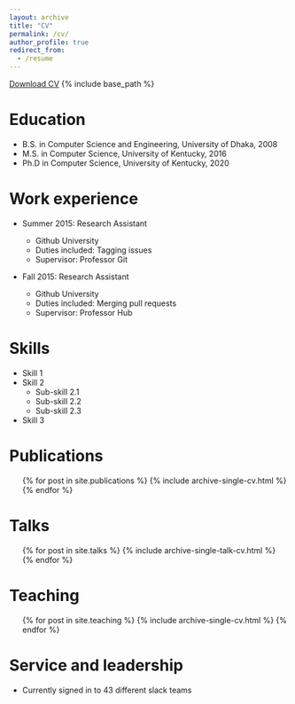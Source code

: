 ```yaml
---
layout: archive
title: "CV"
permalink: /cv/
author_profile: true
redirect_from:
  - /resume
---
```


[Download CV](https://github.com/tarannumzaman/tarannumzaman.github.io/blob/master/files/CV_Tarannum.pdf)
{% include base_path %}

Education
======
* B.S. in Computer Science and Engineering, University of Dhaka, 2008
* M.S. in Computer Science, University of Kentucky, 2016
* Ph.D in Computer Science, University of Kentucky, 2020

Work experience
======
* Summer 2015: Research Assistant
  * Github University
  * Duties included: Tagging issues
  * Supervisor: Professor Git

* Fall 2015: Research Assistant
  * Github University
  * Duties included: Merging pull requests
  * Supervisor: Professor Hub
  
Skills
======
* Skill 1
* Skill 2
  * Sub-skill 2.1
  * Sub-skill 2.2
  * Sub-skill 2.3
* Skill 3

Publications
======
  <ul>{% for post in site.publications %}
    {% include archive-single-cv.html %}
  {% endfor %}</ul>
  
Talks
======
  <ul>{% for post in site.talks %}
    {% include archive-single-talk-cv.html %}
  {% endfor %}</ul>
  
Teaching
======
  <ul>{% for post in site.teaching %}
    {% include archive-single-cv.html %}
  {% endfor %}</ul>
  
Service and leadership
======
* Currently signed in to 43 different slack teams
